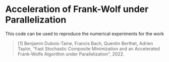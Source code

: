 # Acceleration of Frank-Wolf under Parallelization

This code can be used to reproduce the numerical experiments for the work 

> [1] Benjamin Dubois-Taine, Francis Bach, Quentin Berthet, Adrien Taylor, "Fast Stochastic Composite Minimization and an Accelerated Frank-Wolfe Algorithm under Parallelization", 2022.
